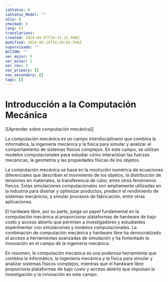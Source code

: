 ```yaml
---
iaStatus: 0
iaStatus_Model: ""
a11y: 0
checked: 0
lang: ES
translations: 
created: 2024-04-07T18:31:15.498Z
modified: 2024-04-14T14:29:03.546Z
supervisado: ""
ACCION: ""
ver_major: 0
ver_minor: 2
ver_rev: 3
nav_primary: []
nav_secondary: []
tags: []
---
```

# Introducción a la Computación Mecánica

[[Aprender sobre computación mecánica]]

La computación mecánica es un campo interdisciplinario que combina la informática, la ingeniería mecánica y la física para simular y analizar el comportamiento de sistemas físicos complejos. En este campo, se utilizan modelos computacionales para estudiar cómo interactúan las fuerzas mecánicas, la geometría y las propiedades físicas de los objetos.

La computación mecánica se basa en la resolución numérica de ecuaciones diferenciales que describen el movimiento de los objetos, la distribución de tensiones en materiales, la transferencia de calor, entre otros fenómenos físicos. Estas simulaciones computacionales son ampliamente utilizadas en la industria para diseñar y optimizar productos, predecir el rendimiento de sistemas mecánicos, y simular procesos de fabricación, entre otras aplicaciones.

El hardware libre, por su parte, juega un papel fundamental en la computación mecánica al proporcionar plataformas de hardware de bajo costo y acceso abierto que permiten a investigadores y estudiantes experimentar con simulaciones y modelos computacionales. La combinación de computación mecánica y hardware libre ha democratizado el acceso a herramientas avanzadas de simulación y ha fomentado la innovación en el campo de la ingeniería mecánica.

En resumen, la computación mecánica es una poderosa herramienta que combina la informática, la ingeniería mecánica y la física para simular y analizar sistemas físicos complejos, mientras que el hardware libre proporciona plataformas de bajo costo y acceso abierto que impulsan la investigación y la innovación en este campo.